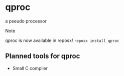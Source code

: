 # qproc
a pseudo processor

> [!NOTE]  
> qproc is now available in reposx! ```reposx install qproc```

## Planned tools for qproc
- Small C compiler
